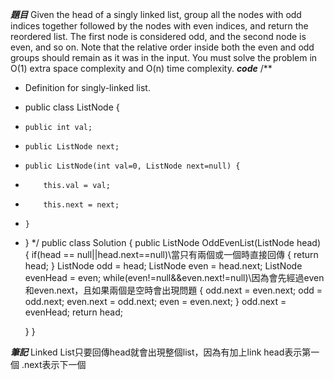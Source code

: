 ***題目***
Given the head of a singly linked list, group all the nodes with odd indices together followed by the nodes with even indices, and return the reordered list.
The first node is considered odd, and the second node is even, and so on.
Note that the relative order inside both the even and odd groups should remain as it was in the input.
You must solve the problem in O(1) extra space complexity and O(n) time complexity.
***code***
/**
 * Definition for singly-linked list.
 * public class ListNode {
 *     public int val;
 *     public ListNode next;
 *     public ListNode(int val=0, ListNode next=null) {
 *         this.val = val;
 *         this.next = next;
 *     }
 * }
 */
public class Solution {
    public ListNode OddEvenList(ListNode head) {
        if(head == null||head.next==null)\\當只有兩個或一個時直接回傳
        {
            return head;
        }
        ListNode odd = head;
        ListNode even = head.next;
        ListNode evenHead = even;
        while(even!=null&&even.next!=null)\\因為會先經過even和even.next，且如果兩個是空時會出現問題
        {
            odd.next = even.next;
            odd = odd.next;
            even.next = odd.next;
            even = even.next;
        }
        odd.next = evenHead;
        return head;
        
    }
}

***筆記***
Linked List只要回傳head就會出現整個list，因為有加上link
head表示第一個
.next表示下一個